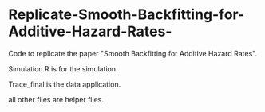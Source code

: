 # Replicate-Smooth-Backfitting-for-Additive-Hazard-Rates-
Code to replicate the paper "Smooth Backfitting for Additive Hazard Rates".

Simulation.R is for the simulation.

Trace_final is the data application.

all other files are helper files.

